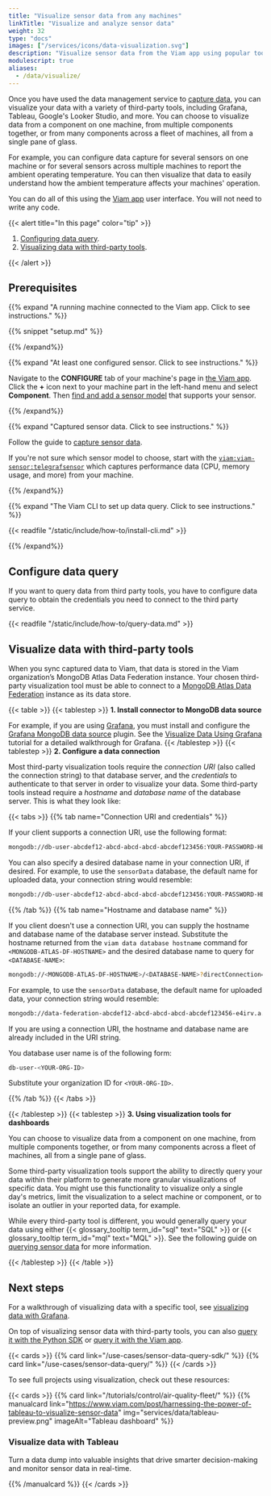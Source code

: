 ```yaml
---
title: "Visualize sensor data from any machines"
linkTitle: "Visualize and analyze sensor data"
weight: 32
type: "docs"
images: ["/services/icons/data-visualization.svg"]
description: "Visualize sensor data from the Viam app using popular tools like Grafana."
modulescript: true
aliases:
  - /data/visualize/
---
```


Once you have used the data management service to [capture data](/use-cases/collect-sensor-data/), you can visualize your data with a variety of third-party tools, including Grafana, Tableau, Google's Looker Studio, and more.
You can choose to visualize data from a component on one machine, from multiple components together, or from many components across a fleet of machines, all from a single pane of glass.

For example, you can configure data capture for several sensors on one machine or for several sensors across multiple machines to report the ambient operating temperature.
You can then visualize that data to easily understand how the ambient temperature affects your machines' operation.

You can do all of this using the [Viam app](https://app.viam.com/) user interface. You will not need to write any code.

{{< alert title="In this page" color="tip" >}}

1. [Configuring data query](#configure-data-query).
1. [Visualizing data with third-party tools](#visualize-data-with-third-party-tools).

{{< /alert >}}

## Prerequisites

{{% expand "A running machine connected to the Viam app. Click to see instructions." %}}

{{% snippet "setup.md" %}}

{{% /expand%}}

{{% expand "At least one configured sensor. Click to see instructions." %}}

Navigate to the **CONFIGURE** tab of your machine's page in [the Viam app](https://app.viam.com).
Click the **+** icon next to your machine part in the left-hand menu and select **Component**.
Then [find and add a sensor model](/components/sensor/) that supports your sensor.

{{% /expand%}}

{{% expand "Captured sensor data. Click to see instructions." %}}

Follow the guide to [capture sensor data](/use-cases/sensor-data-query/).

If you're not sure which sensor model to choose, start with the [`viam:viam-sensor:telegrafsensor`](https://github.com/viamrobotics/viam-telegraf-sensor) which captures performance data (CPU, memory usage, and more) from your machine.

{{% /expand%}}

{{% expand "The Viam CLI to set up data query. Click to see instructions." %}}

{{< readfile "/static/include/how-to/install-cli.md" >}}

{{% /expand%}}

## Configure data query

If you want to query data from third party tools, you have to configure data query to obtain the credentials you need to connect to the third party service.

{{< readfile "/static/include/how-to/query-data.md" >}}

## Visualize data with third-party tools

When you sync captured data to Viam, that data is stored in the Viam organization’s MongoDB Atlas Data Federation instance.
Your chosen third-party visualization tool must be able to connect to a [MongoDB Atlas Data Federation](https://www.mongodb.com/docs/atlas/data-federation/query/sql/connect/) instance as its data store.

{{< table >}}
{{< tablestep >}}
**1. Install connector to MongoDB data source**

For example, if you are using [Grafana](https://grafana.com/), you must install and configure the [Grafana MongoDB data source](https://grafana.com/grafana/plugins/grafana-mongodb-datasource/) plugin.
See the [Visualize Data Using Grafana](/tutorials/services/visualize-data-grafana/) tutorial for a detailed walkthrough for Grafana.
{{< /tablestep >}}
{{< tablestep >}}
**2. Configure a data connection**

Most third-party visualization tools require the _connection URI_ (also called the connection string) to that database server, and the _credentials_ to authenticate to that server in order to visualize your data.
Some third-party tools instead require a _hostname_ and _database name_ of the database server.
This is what they look like:

{{< tabs >}}
{{% tab name="Connection URI and credentials" %}}

If your client supports a connection URI, use the following format:

```sh {class="command-line" data-prompt="$"}
mongodb://db-user-abcdef12-abcd-abcd-abcd-abcdef123456:YOUR-PASSWORD-HERE@data-federation-abcdef12-abcd-abcd-abcd-abcdef123456-e4irv.a.query.mongodb.net/?ssl=true&authSource=admin
```

You can also specify a desired database name in your connection URI, if desired.
For example, to use the `sensorData` database, the default name for uploaded data, your connection string would resemble:

```sh {class="command-line" data-prompt="$"}
mongodb://db-user-abcdef12-abcd-abcd-abcd-abcdef123456:YOUR-PASSWORD-HERE@data-federation-abcdef12-abcd-abcd-abcd-abcdef123456-e4irv.a.query.mongodb.net/sensorData?ssl=true&authSource=admin
```

{{% /tab %}}
{{% tab name="Hostname and database name" %}}

If you client doesn't use a connection URI, you can supply the hostname and database name of the database server instead.
Substitute the hostname returned from the `viam data database hostname` command for `<MONGODB-ATLAS-DF-HOSTNAME>` and the desired database name to query for `<DATABASE-NAME>`:

```sh {class="command-line" data-prompt="$"}
mongodb://<MONGODB-ATLAS-DF-HOSTNAME>/<DATABASE-NAME>?directConnection=true&authSource=admin&tls=true
```

For example, to use the `sensorData` database, the default name for uploaded data, your connection string would resemble:

```sh {class="command-line" data-prompt="$"}
mongodb://data-federation-abcdef12-abcd-abcd-abcd-abcdef123456-e4irv.a.query.mongodb.net/sensorData?directConnection=true&authSource=admin&tls=true
```

If you are using a connection URI, the hostname and database name are already included in the URI string.

You database user name is of the following form:

```sh {class="command-line" data-prompt="$"}
db-user-<YOUR-ORG-ID>
```

Substitute your organization ID for `<YOUR-ORG-ID>`.

{{% /tab %}}
{{< /tabs >}}

{{< /tablestep >}}
{{< tablestep >}}
**3. Using visualization tools for dashboards**

You can choose to visualize data from a component on one machine, from multiple components together, or from many components across a fleet of machines, all from a single pane of glass.

Some third-party visualization tools support the ability to directly query your data within their platform to generate more granular visualizations of specific data.
You might use this functionality to visualize only a single day's metrics, limit the visualization to a select machine or component, or to isolate an outlier in your reported data, for example.

While every third-party tool is different, you would generally query your data using either {{< glossary_tooltip term_id="sql" text="SQL" >}} or {{< glossary_tooltip term_id="mql" text="MQL" >}}. See the following guide on [querying sensor data](/use-cases/sensor-data-query/) for more information.

<!-- markdownlint-disable-file MD034 -->

{{< /tablestep >}}
{{< /table >}}

## Next steps

For a walkthrough of visualizing data with a specific tool, see [visualizing data with Grafana](/tutorials/services/visualize-data-grafana/).

On top of visualizing sensor data with third-party tools, you can also [query it with the Python SDK](/use-cases/sensor-data-query-sdk/) or [query it with the Viam app](/use-cases/sensor-data-query/).

{{< cards >}}
{{% card link="/use-cases/sensor-data-query-sdk/" %}}
{{% card link="/use-cases/sensor-data-query/" %}}
{{< /cards >}}

To see full projects using visualization, check out these resources:

{{< cards >}}
{{% card link="/tutorials/control/air-quality-fleet/" %}}
{{% manualcard link="https://www.viam.com/post/harnessing-the-power-of-tableau-to-visualize-sensor-data" img="services/data/tableau-preview.png" imageAlt="Tableau dashboard" %}}

### Visualize data with Tableau

Turn a data dump into valuable insights that drive smarter decision-making and monitor sensor data in real-time.

{{% /manualcard %}}
{{< /cards >}}
